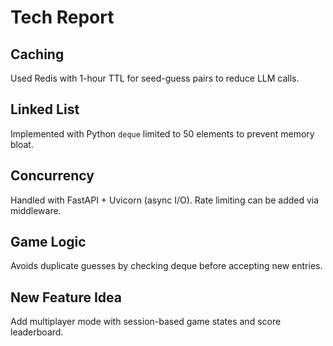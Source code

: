 # Tech Report

## Caching
Used Redis with 1-hour TTL for seed-guess pairs to reduce LLM calls.

## Linked List
Implemented with Python `deque` limited to 50 elements to prevent memory bloat.

## Concurrency
Handled with FastAPI + Uvicorn (async I/O). Rate limiting can be added via middleware.

## Game Logic
Avoids duplicate guesses by checking deque before accepting new entries.

## New Feature Idea
Add multiplayer mode with session-based game states and score leaderboard.